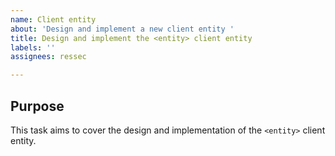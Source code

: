 ```yaml
---
name: Client entity
about: 'Design and implement a new client entity '
title: Design and implement the <entity> client entity
labels: ''
assignees: ressec

---
```


## Purpose

This task aims to cover the design and implementation of the `<entity>` client entity.
